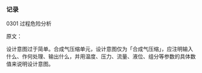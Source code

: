 ### 记录

0301 过程危险分析

原文：

设计意图过于简单。合成气压缩单元，设计意图仅为「合成气压缩」，应注明输入什么、作何处理、输出什么，并用温度、压力、流量、液位、组分等参数的具体数值来说明设计意图。